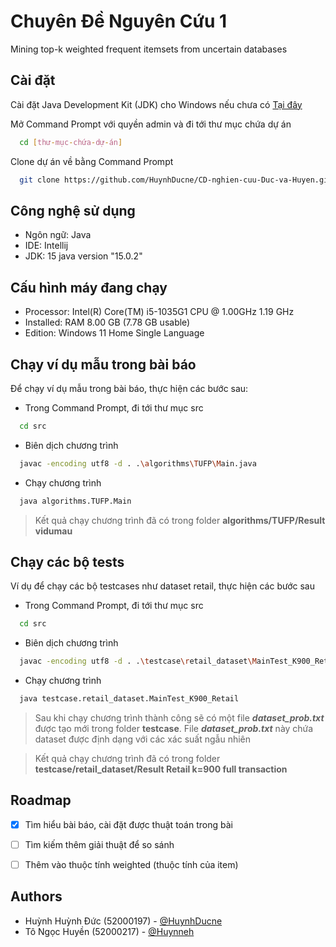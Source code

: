 
# Chuyên Đề Nguyên Cứu 1

Mining top-k weighted frequent itemsets from uncertain databases


## Cài đặt 

Cài đặt Java Development Kit (JDK) cho Windows nếu chưa có [Tại đây](https://www.oracle.com/java/technologies/javase/jdk15-archive-downloads.html)

Mở Command Prompt với quyền admin và đi tới thư mục chứa dự án

```bash
  cd [thư-mục-chứa-dự-án]
```

Clone dự án về bằng Command Prompt 

```bash
  git clone https://github.com/HuynhDucne/CD-nghien-cuu-Duc-va-Huyen.git
```

## Công nghệ sử dụng
- Ngôn ngữ: Java
- IDE: Intellij
- JDK: 15 java version "15.0.2"

## Cấu hình máy đang chạy
- Processor:	Intel(R) Core(TM) i5-1035G1 CPU @ 1.00GHz 1.19 GHz
- Installed: RAM	8.00 GB (7.78 GB usable)
- Edition:	Windows 11 Home Single Language

## Chạy ví dụ mẫu trong bài báo

Để chạy ví dụ mẫu trong bài báo, thực hiện các bước sau:

- Trong Command Prompt, đi tới thư mục src

```bash
  cd src
```

- Biên dịch chương trình

```bash
  javac -encoding utf8 -d . .\algorithms\TUFP\Main.java 
```

- Chạy chương trình

```bash
  java algorithms.TUFP.Main 
```
> Kết quả chạy chương trình đã có trong folder **algorithms/TUFP/Result vidumau**

## Chạy các bộ tests

Ví dụ để chạy các bộ testcases như dataset retail, thực hiện các bước sau

- Trong Command Prompt, đi tới thư mục src

```bash
  cd src
```

- Biên dịch chương trình

```bash
  javac -encoding utf8 -d . .\testcase\retail_dataset\MainTest_K900_Retail.java 
```

- Chạy chương trình

```bash
  java testcase.retail_dataset.MainTest_K900_Retail 
```

> Sau khi chạy chương trình thành công sẽ có một file ***dataset_prob.txt*** được tạo mới trong folder **testcase**.
> File ***dataset_prob.txt*** này chứa dataset được định dạng với các xác suất ngẫu nhiên

> Kết quả chạy chương trình đã có trong folder **testcase/retail_dataset/Result Retail k=900 full transaction**

## Roadmap

- [x] Tìm hiểu bài báo, cài đặt được thuật toán trong bài

- [ ] Tìm kiếm thêm giải thuật để so sánh 

- [ ] Thêm vào thuộc tính weighted (thuộc tính của item)


## Authors

- Huỳnh Huỳnh Đức (52000197) - [@HuynhDucne](https://github.com/HuynhDucne)
- Tô Ngọc Huyền (52000217) - [@Huynneh](https://github.com/Huynneh)

